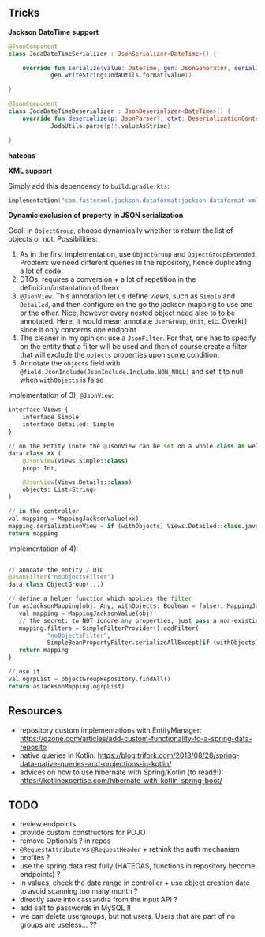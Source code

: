 ## Tricks

**Jackson DateTime support**

```kotlin
@JsonComponent
class JodaDateTimeSerializer : JsonSerializer<DateTime>() {

    override fun serialize(value: DateTime, gen: JsonGenerator, serializers: SerializerProvider) =
            gen.writeString(JodaUtils.format(value))

}

@JsonComponent
class JodaDateTimeDeserializer : JsonDeserializer<DateTime>() {
    override fun deserialize(p: JsonParser?, ctxt: DeserializationContext?): DateTime =
            JodaUtils.parse(p!!.valueAsString)

}
```

**hateoas**


**XML support**

Simply add this dependency to `build.gradle.kts`:
```kotlin
implementation("com.fasterxml.jackson.dataformat:jackson-dataformat-xml")
```

**Dynamic exclusion of property in JSON serialization**

Goal: in `ObjectGroup`, choose dynamically whether to return the list of objects or not. Possibilities:

1. As in the first implementation, use `ObjectGroup` and `ObjectGroupExtended`. Problem: we need different 
    queries in the repository, hence duplicating a lot of code
2. DTOs: requires a conversion + a lot of repetition in the definition/instantation of them
3. `@JsonView`. This annotation let us define *views*, such as `Simple` and `Detailed`, and then configure
    on the go the jackson mapping to use one or the other. Nice, however every nested object need also to 
    to be annotated. Here, it would mean annotate `UserGroup`, `Unit`, etc. Overkill since it only concerns one endpoint
4. The cleaner in my opinion: use a `JsonFilter`. For that, one has to specify on the entity that a filter will be used
    and then of course create a filter that will exclude the `objects` properties upon some condition.
5. Annotate the `objects` field with `@field:JsonInclude(JsonInclude.Include.NON_NULL)` and set it to null 
   when `withObjects` is false
    
Implementation of 3), `@JsonView`:
```python
interface Views {
    interface Simple
    interface Detailed: Simple
}

// on the Entity (note the @JsonView can be set on a whole class as well)
data class XX (
    @JsonView(Views.Simple::class)
    prop: Int,

    @JsonView(Views.Details::class)
    objects: List<String>
)

// in the controller
val mapping = MappingJacksonValue(xx)
mapping.serializationView = if (withObjects) Views.Detailed::class.java else Views.Simple::class.java
return mapping
```

Implementation of 4):

```python

// annoate the entity / DTO
@JsonFilter("noObjectsFilter")
data class ObjectGroup(...)

// define a helper function which applies the filter
fun asJacksonMapping(obj: Any, withObjects: Boolean = false): MappingJacksonValue {
   val mapping = MappingJacksonValue(obj)
   // the secret: to NOT ignore any properties, just pass a non-existing property name (_x_)
   mapping.filters = SimpleFilterProvider().addFilter(
           "noObjectsFilter",
           SimpleBeanPropertyFilter.serializeAllExcept(if (withObjects) "_x_" else "objects"))
   return mapping
}

// use it
val ogrpList = objectGroupRepository.findAll()
return asJacksonMapping(ogrpList)
```

## Resources

* repository custom implementations with EntityManager: 
    https://dzone.com/articles/add-custom-functionality-to-a-spring-data-reposito
* native queries in Kotlin:
    https://blog.trifork.com/2018/08/28/spring-data-native-queries-and-projections-in-kotlin/
* advices on how to use hibernate with Spring/Kotlin (to read!!!):
    https://kotlinexpertise.com/hibernate-with-kotlin-spring-boot/
    
## TODO

* review endpoints
* provide custom constructors for POJO
* remove Optionals ? in repos
* `@RequestAttribute` vs `@RequestHeader` + rethink the auth mechanism
* profiles ?
* use the spring data rest fully (HATEOAS, functions in repository become endpoints) ?
* in values, check the date range in controller + use object creation date to avoid scanning too many month ?
* directly save into cassandra from the input API ?
* add salt to passwords in MySQL !!
* we can delete usergroups, but not users. Users that are part of no groups are useless... ??
